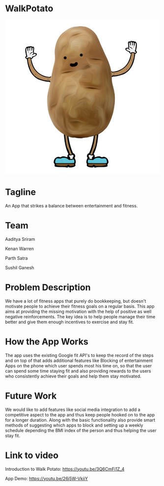 # WalkPotato

![Walk Potato Icon](https://raw.githubusercontent.com/NCSUMobiles/Spring15-walkpotato/master/app/src/main/res/drawable/mascot.png)

# Tagline
An App that strikes a balance between entertainment and fitness.

# Team 
Aaditya Sriram

Kenan Warren

Parth Satra

Sushil Ganesh

# Problem Description
We have a lot of fitness apps that purely do bookkeeping, but doesn't motivate people to achieve their fitness goals on a regular basis. This app aims at providing the missing motivation with the help of positive as well negative reinforcements. The key idea is to help people manage their time better and give them enough incentives to exercise and stay fit. 

# How the App Works

The app uses the existing Google fit API's to keep the record of the steps and on top of that adds additional features like Blocking of entertainment Apps on the phone which user spends most his time on, so that the user can spend some time staying fit and also providing rewards to the users who consistently achieve their goals and help them stay motivated. 

# Future Work 

We would like to add features like social media integration to add a competitive aspect to the app and thus keep people hooked on to the app for a longer duration. Along with the basic functionality also provide smart methods of suggesting which apps to block and setting up a weekly schedule depending the BMI index of the person and thus helping the user stay fit. 

# Link to video 
Introduction to Walk Potato: https://youtu.be/3Q6CmFi1Z_4

App Demo: https://youtu.be/26j5W-VkiiY


